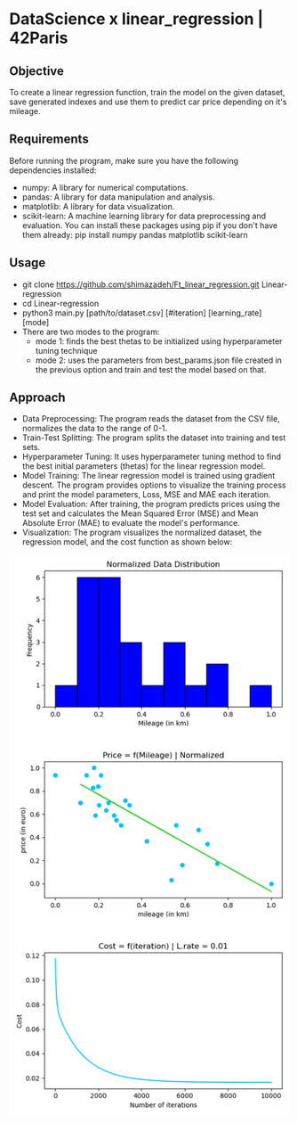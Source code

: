 # DataScience x linear_regression | 42Paris
## Objective
To create a linear regression function, train the model on the given dataset, save generated indexes and use 
them to predict car price depending on it's mileage.

## Requirements
Before running the program, make sure you have the following dependencies installed:
  - numpy: A library for numerical computations.
  - pandas: A library for data manipulation and analysis.
  - matplotlib: A library for data visualization.
  - scikit-learn: A machine learning library for data preprocessing and evaluation.
You can install these packages using pip if you don't have them already: pip install numpy pandas matplotlib scikit-learn

## Usage
- git clone https://github.com/shimazadeh/Ft_linear_regression.git Linear-regression
- cd Linear-regression
- python3 main.py [path/to/dataset.csv] [#iteration] [learning_rate] [mode]
- There are two modes to the program:
  - mode 1: finds the best thetas to be initialized using hyperparameter tuning technique
  - mode 2: uses the parameters from best_params.json file created in the previous option and train and test the model based on that.

## Approach
- Data Preprocessing: The program reads the dataset from the CSV file, normalizes the data to the range of 0-1.
- Train-Test Splitting: The program splits the dataset into training and test sets.
- Hyperparameter Tuning: It uses hyperparameter tuning method to find the best initial parameters (thetas) for the linear regression model.
- Model Training: The linear regression model is trained using gradient descent. The program provides options to visualize the training process and print the
  model parameters, Loss, MSE and MAE each iteration.
- Model Evaluation: After training, the program predicts prices using the test set and calculates the Mean Squared Error (MSE) and Mean Absolute Error (MAE)
  to evaluate the model's performance.
- Visualization: The program visualizes the normalized dataset, the regression model, and the cost function as shown below:
  
![Alt text](output.png)